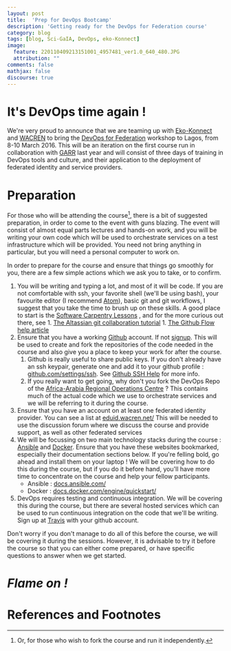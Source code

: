 ```yaml
---
layout: post
title:  'Prep for DevOps Bootcamp'
description: 'Getting ready for the DevOps for Federation course'
category: blog
tags: [blog, Sci-GaIA, DevOps, eko-Konnect]
image:
  feature: 220110409213151001_4957481_ver1.0_640_480.JPG
  attribution: ""
comments: false
mathjax: false
discourse: true
---
```


# It's DevOps time again !

We're very proud to announce that we are teaming up with [Eko-Konnect](http://www.eko-konnect.org.ng/) and [WACREN](http://wacren.net/) to bring the [DevOps for Federation](http://www.eko-konnect.org.ng/content/devops-federated-services-8-10-march-2016) workshop to Lagos, from 8-10 March 2016. This will be an iteration on the first course run in collaboration with [GARR](www.garr.it) last year and will consist of three days of training in DevOps tools and culture, and their application to the deployment of federated identity and service providers.

# Preparation

For those who will be attending the course[^ForkMyCourse], there is a bit of suggested preparation, in order to come to the event with guns blazing. The event will consist of almost equal parts lectures and hands-on work, and you will be writing your own code which will be used to orchestrate services on a test infrastructure which will be provided. You need not bring anything in particular, but you will need a personal computer to work on.

In order to prepare for the course and ensure that things go smoothly for you, there are a few simple actions which we ask you to take, or to confirm.

  1.  You will be writing and typing a lot, and most of it will be code. If you are not comfortable with ssh, your favorite shell (we'll be using bash), your favourite editor (I recommend [Atom](http://atom.io)), basic git and git workflows, I suggest that you take the time to brush up on these skills. A good place to start is the [Software Carpentry Lessons](http://software-carpentry.org/lessons/) , and for the more curious out there, see
     1. [The Altassian git collaboration tutorial](https://www.atlassian.com/git/tutorials/syncing)
     1. [The Github Flow help article](https://guides.github.com/introduction/flow/)
  1. <i class="fa fa-github"></i> Ensure that you have a working [Github](http://github.com) account. If not [signup](https://github.com/join). This will be used to create and fork the repositories of the code needed in the course and also give you a place to keep your work for after the course.
     1. <i class="fa fa-key"></i> Github is really useful to share public keys. If you don't already have an ssh keypair, generate one and add it to your github profile : [github.com/settings/ssh](https://github.com/settings/ssh). See [Github SSH Help](https://help.github.com/categories/ssh/) for more info.
     1. <i class="fa fa-code-fork"></i> If you really want to get going, why don't you fork the DevOps Repo of the [Africa-Arabia Regional Operations Centre](https://github.com/AAROC/DevOps) ? This contains much of the actual code which we use to orchestrate services and we will be referring to it during the course.
  3. <i class="fa fa-user"></i> Ensure that you have an account on at least one federated identity provider. You can see a list at [eduid.wacren.net/](https://eduid.wacren.net/registry/p/page/idp-list) This will be needed to use the discussion forum where we discuss the course and provide support, as well as other federated services
  4. <i class="fa fa-ship"></i> We will be focussing on two main technology stacks during the course : [Ansible](http://www.ansible.com) and [Docker](http://www.docker.com). Ensure that you have these websites bookmarked, especially their documentation sections below. If you're felling bold, go ahead and install them on your laptop ! We will be covering how to do this during the course, but if  you do it before hand, you'll have more time to concentrate on the course and help your fellow participants.
      * <i class="fa fa-book"></i> Ansible : [docs.ansible.com/](http://docs.ansible.com/)
      * <i class="fa fa-book"></i> Docker : [docs.docker.com/engine/quickstart/](https://docs.docker.com/engine/quickstart/)
  7. DevOps requires testing and continuous integration. We will be covering this during the course, but there are several hosted services which can be used to run continuous integration on the code that we'll be writing. Sign up at [Travis](https://travis-ci.org/) with your github account.

Don't worry if you don't manage to do all of this before the course, we will be covering it during the sessions. However, it is advisable to try it before the course so that you can either come prepared, or have specific questions to answer when we get started.

# *Flame on !*


# References and Footnotes

[^ForkMyCourse]: Or, for those who wish to fork the course and run it independently.
